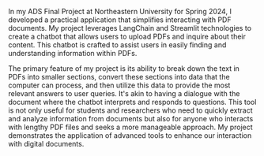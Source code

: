 
In my ADS Final Project at Northeastern University for Spring 2024, I developed a practical application that simplifies interacting with PDF documents. My project leverages LangChain and Streamlit technologies to create a chatbot that allows users to upload PDFs and inquire about their content. This chatbot is crafted to assist users in easily finding and understanding information within PDFs.

The primary feature of my project is its ability to break down the text in PDFs into smaller sections, convert these sections into data that the computer can process, and then utilize this data to provide the most relevant answers to user queries. It's akin to having a dialogue with the document where the chatbot interprets and responds to questions. This tool is not only useful for students and researchers who need to quickly extract and analyze information from documents but also for anyone who interacts with lengthy PDF files and seeks a more manageable approach. My project demonstrates the application of advanced tools to enhance our interaction with digital documents.
